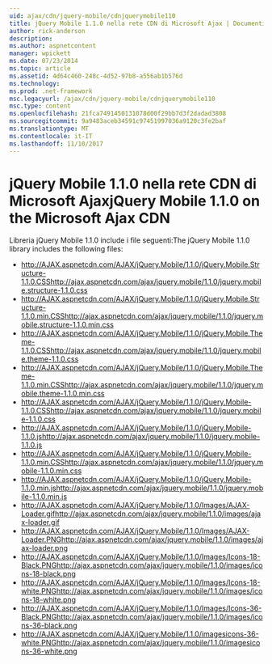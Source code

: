 ```yaml
---
uid: ajax/cdn/jquery-mobile/cdnjquerymobile110
title: jQuery Mobile 1.1.0 nella rete CDN di Microsoft Ajax | Documenti Microsoft
author: rick-anderson
description: 
ms.author: aspnetcontent
manager: wpickett
ms.date: 07/23/2014
ms.topic: article
ms.assetid: 4d64c460-248c-4d52-97b8-a556ab1b576d
ms.technology: 
ms.prod: .net-framework
msc.legacyurl: /ajax/cdn/jquery-mobile/cdnjquerymobile110
msc.type: content
ms.openlocfilehash: 21fca7491450131078d00f29bb7d3f2dadad3808
ms.sourcegitcommit: 9a9483aceb34591c97451997036a9120c3fe2baf
ms.translationtype: MT
ms.contentlocale: it-IT
ms.lasthandoff: 11/10/2017
---
```

<a name="jquery-mobile-110-on-the-microsoft-ajax-cdn"></a><span data-ttu-id="5f389-102">jQuery Mobile 1.1.0 nella rete CDN di Microsoft Ajax</span><span class="sxs-lookup"><span data-stu-id="5f389-102">jQuery Mobile 1.1.0 on the Microsoft Ajax CDN</span></span>
====================
<span data-ttu-id="5f389-103">Libreria jQuery Mobile 1.1.0 include i file seguenti:</span><span class="sxs-lookup"><span data-stu-id="5f389-103">The jQuery Mobile 1.1.0 library includes the following files:</span></span>

- <span data-ttu-id="5f389-104">http://AJAX.aspnetcdn.com/AJAX/jQuery.Mobile/1.1.0/jQuery.Mobile.Structure-1.1.0.CSS</span><span class="sxs-lookup"><span data-stu-id="5f389-104">http://ajax.aspnetcdn.com/ajax/jquery.mobile/1.1.0/jquery.mobile.structure-1.1.0.css</span></span>
- <span data-ttu-id="5f389-105">http://AJAX.aspnetcdn.com/AJAX/jQuery.Mobile/1.1.0/jQuery.Mobile.Structure-1.1.0.min.CSS</span><span class="sxs-lookup"><span data-stu-id="5f389-105">http://ajax.aspnetcdn.com/ajax/jquery.mobile/1.1.0/jquery.mobile.structure-1.1.0.min.css</span></span>
- <span data-ttu-id="5f389-106">http://AJAX.aspnetcdn.com/AJAX/jQuery.Mobile/1.1.0/jQuery.Mobile.Theme-1.1.0.CSS</span><span class="sxs-lookup"><span data-stu-id="5f389-106">http://ajax.aspnetcdn.com/ajax/jquery.mobile/1.1.0/jquery.mobile.theme-1.1.0.css</span></span>
- <span data-ttu-id="5f389-107">http://AJAX.aspnetcdn.com/AJAX/jQuery.Mobile/1.1.0/jQuery.Mobile.Theme-1.1.0.min.CSS</span><span class="sxs-lookup"><span data-stu-id="5f389-107">http://ajax.aspnetcdn.com/ajax/jquery.mobile/1.1.0/jquery.mobile.theme-1.1.0.min.css</span></span>
- <span data-ttu-id="5f389-108">http://AJAX.aspnetcdn.com/AJAX/jQuery.Mobile/1.1.0/jQuery.Mobile-1.1.0.CSS</span><span class="sxs-lookup"><span data-stu-id="5f389-108">http://ajax.aspnetcdn.com/ajax/jquery.mobile/1.1.0/jquery.mobile-1.1.0.css</span></span>
- <span data-ttu-id="5f389-109">http://AJAX.aspnetcdn.com/AJAX/jQuery.Mobile/1.1.0/jQuery.Mobile-1.1.0.js</span><span class="sxs-lookup"><span data-stu-id="5f389-109">http://ajax.aspnetcdn.com/ajax/jquery.mobile/1.1.0/jquery.mobile-1.1.0.js</span></span>
- <span data-ttu-id="5f389-110">http://AJAX.aspnetcdn.com/AJAX/jQuery.Mobile/1.1.0/jQuery.Mobile-1.1.0.min.CSS</span><span class="sxs-lookup"><span data-stu-id="5f389-110">http://ajax.aspnetcdn.com/ajax/jquery.mobile/1.1.0/jquery.mobile-1.1.0.min.css</span></span>
- <span data-ttu-id="5f389-111">http://AJAX.aspnetcdn.com/AJAX/jQuery.Mobile/1.1.0/jQuery.Mobile-1.1.0.min.js</span><span class="sxs-lookup"><span data-stu-id="5f389-111">http://ajax.aspnetcdn.com/ajax/jquery.mobile/1.1.0/jquery.mobile-1.1.0.min.js</span></span>
- <span data-ttu-id="5f389-112">http://AJAX.aspnetcdn.com/AJAX/jQuery.Mobile/1.1.0/Images/AJAX-Loader.gif</span><span class="sxs-lookup"><span data-stu-id="5f389-112">http://ajax.aspnetcdn.com/ajax/jquery.mobile/1.1.0/images/ajax-loader.gif</span></span>
- <span data-ttu-id="5f389-113">http://AJAX.aspnetcdn.com/AJAX/jQuery.Mobile/1.1.0/Images/AJAX-Loader.PNG</span><span class="sxs-lookup"><span data-stu-id="5f389-113">http://ajax.aspnetcdn.com/ajax/jquery.mobile/1.1.0/images/ajax-loader.png</span></span>
- <span data-ttu-id="5f389-114">http://AJAX.aspnetcdn.com/AJAX/jQuery.Mobile/1.1.0/Images/Icons-18-Black.PNG</span><span class="sxs-lookup"><span data-stu-id="5f389-114">http://ajax.aspnetcdn.com/ajax/jquery.mobile/1.1.0/images/icons-18-black.png</span></span>
- <span data-ttu-id="5f389-115">http://AJAX.aspnetcdn.com/AJAX/jQuery.Mobile/1.1.0/Images/Icons-18-white.PNG</span><span class="sxs-lookup"><span data-stu-id="5f389-115">http://ajax.aspnetcdn.com/ajax/jquery.mobile/1.1.0/images/icons-18-white.png</span></span>
- <span data-ttu-id="5f389-116">http://AJAX.aspnetcdn.com/AJAX/jQuery.Mobile/1.1.0/Images/Icons-36-Black.PNG</span><span class="sxs-lookup"><span data-stu-id="5f389-116">http://ajax.aspnetcdn.com/ajax/jquery.mobile/1.1.0/images/icons-36-black.png</span></span>
- <span data-ttu-id="5f389-117">http://AJAX.aspnetcdn.com/AJAX/jQuery.Mobile/1.1.0/imagesicons-36-white.PNG</span><span class="sxs-lookup"><span data-stu-id="5f389-117">http://ajax.aspnetcdn.com/ajax/jquery.mobile/1.1.0/imagesicons-36-white.png</span></span>

